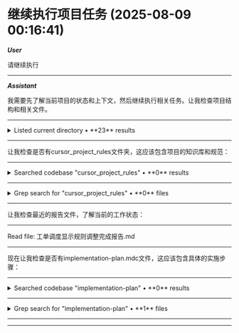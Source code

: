<!-- Generated by SpecStory -->

# 继续执行项目任务 (2025-08-09 00:16:41)

_**User**_

请继续执行

---

_**Assistant**_

我需要先了解当前项目的状态和上下文，然后继续执行相关任务。让我检查项目结构和相关文件。


---

<details>
            <summary>Listed current directory • **23** results</summary>
        
| Name |
|-------|
| 📄 `feedback.db` |
| 📁 `__pycache__` |
| 📄 `update_work_orders.py` |
| 📄 `db_manager.py` |
| 📄 `工单状态规则修正方案.md` |
| 📄 `工单统计和权限显示修复报告.md` |
| 📄 `工单状态判断逻辑修复报告.md` |
| 📄 `工单调度语法错误修复报告.md` |
| 📄 `工单调度显示规则调整完成报告.md` |
| 📄 `工单调度显示规则调整报告.md` |
| 📁 `.git` |
| 📄 `app.py` |
| 📄 `auth_manager.py` |
| 📄 `export_manager.py` |
| 📁 `exports` |
| 📁 `uploads` |
| 📁 `pages` |
| 📁 `txt` |
| 📄 `requirements.txt` |
| 📄 `.gitignore` |
| 📁 `.idea` |
| 📄 `.cursorindexingignore` |
| 📁 `.specstory` |

</details>

---

让我检查是否有cursor_project_rules文件夹，这应该包含项目的知识库和规范：


---

<details>
            <summary>Searched codebase "cursor_project_rules" • **0** results</summary>
        
No results found
</details>

---

<details>
            <summary>Grep search for "cursor_project_rules" • **0** files</summary>
        
No results found
</details>

---

让我检查最近的报告文件，了解当前的工作状态：


---

Read file: 工单调度显示规则调整完成报告.md

---

现在让我检查是否有implementation-plan.mdc文件，这应该包含具体的实施步骤：


---

<details>
            <summary>Searched codebase "implementation-plan" • **0** results</summary>
        
No results found
</details>

---

<details>
            <summary>Grep search for "implementation-plan" • **1** files</summary>
        
| File | Line | Match |
|------|------|-------|
| `file:///d%3A/Users/Rian/Streamlit_gh/.specstory/history/2025-08-05_02-32-%E7%BB%A7%E7%BB%AD%E6%9C%AA%E5%AE%8C%E6%88%90%E7%9A%84%E9%A1%B9%E7%9B%AE%E5%86%85%E5%AE%B9.md` | L59 | `<summary>Searched codebase "implementation-plan" • **0** results</summary>` |

</details>

---



---

